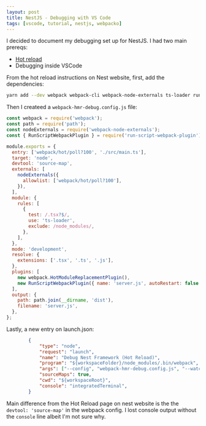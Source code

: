 ```yaml
---
layout: post
title: NestJS - Debugging with VS Code
tags: [vscode, tutorial, nestjs, webpacko]
---
```


I decided to document my debugging set up for NestJS. I had two main prereqs:

* [Hot reload](https://docs.nestjs.com/recipes/hot-reload)
* Debugging inside VSCode

From the hot reload instructions on Nest website, first, add the dependencies:

```bash
yarn add --dev webpack webpack-cli webpack-node-externals ts-loader run-script-webpack-plugin
```

Then I createed a `webpack-hmr-debug.config.js` file:


```javascript
const webpack = require('webpack');
const path = require('path');
const nodeExternals = require('webpack-node-externals');
const { RunScriptWebpackPlugin } = require('run-script-webpack-plugin');

module.exports = {
  entry: ['webpack/hot/poll?100', './src/main.ts'],
  target: 'node',
  devtool: 'source-map',
  externals: [
    nodeExternals({
      allowlist: ['webpack/hot/poll?100'],
    }),
  ],
  module: {
    rules: [
      {
        test: /.tsx?$/,
        use: 'ts-loader',
        exclude: /node_modules/,
      },
    ],
  },
  mode: 'development',
  resolve: {
    extensions: ['.tsx', '.ts', '.js'],
  },
  plugins: [
    new webpack.HotModuleReplacementPlugin(),
    new RunScriptWebpackPlugin({ name: 'server.js', autoRestart: false }),
  ],
  output: {
    path: path.join(__dirname, 'dist'),
    filename: 'server.js',
  },
};
```

Lastly, a new entry on launch.json:

```json
        {
            "type": "node",
            "request": "launch",
            "name": "Debug Nest Framework (Hot Reload)",
            "program": "${workspaceFolder}/node_modules/.bin/webpack",
            "args": ["--config", "webpack-hmr-debug.config.js", "--watch"],
            "sourceMaps": true,
            "cwd": "${workspaceRoot}",
            "console": "integratedTerminal",
        }
```

Main difference from the Hot Reload page on nest website is the the `devtool: 'source-map'` in the webpack config. I lost console output without the `console` line albeit I'm not sure why.
